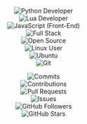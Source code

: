 <div align="center">

![Python Developer](https://img.shields.io/badge/Python_Developer-3776AB?style=flat&logo=python&logoColor=FFD43B&labelColor=1E1E1E&color=306998&fontFamily=Verdana&fontWeight=bold&borderRadius=50)  
![Lua Developer](https://img.shields.io/badge/Lua_Developer-000080?style=flat&logo=lua&logoColor=FFFFFF&labelColor=191970&color=4169E1&fontFamily=Verdana&fontWeight=bold&borderRadius=50)  
![JavaScript (Front-End)](https://img.shields.io/badge/JavaScript_(Front--End)-F7DF1E?style=flat&logo=javascript&logoColor=000000&labelColor=FFD700&color=FFA500&fontFamily=Verdana&fontWeight=bold&borderRadius=50)  
![Full Stack](https://img.shields.io/badge/Full_Stack_Developer-0A66C2?style=flat&logo=react&logoColor=61DAFB&labelColor=1E1E1E&color=282C34&fontFamily=Verdana&fontWeight=bold&borderRadius=50)  
![Open Source](https://img.shields.io/badge/Open_Source_Contributor-3DA639?style=flat&logo=github&logoColor=FFFFFF&labelColor=1E1E1E&color=006400&fontFamily=Verdana&fontWeight=bold&borderRadius=50)  
![Linux User](https://img.shields.io/badge/Linux_User-FCC624?style=flat&logo=linux&logoColor=000000&labelColor=1E1E1E&color=FF4500&fontFamily=Verdana&fontWeight=bold&borderRadius=50)  
![Ubuntu](https://img.shields.io/badge/Ubuntu-E95420?style=flat&logo=ubuntu&logoColor=FFFFFF&labelColor=1E1E1E&color=FF5733&fontFamily=Verdana&fontWeight=bold&borderRadius=50)  
![Git](https://img.shields.io/badge/Git-F05032?style=flat&logo=git&logoColor=FFFFFF&labelColor=1E1E1E&color=A52A2A&fontFamily=Verdana&fontWeight=bold&borderRadius=50)  

![Commits](https://img.shields.io/github/commit-activity/m/isamytanaka?style=flat&logo=github&label=Commits&color=4682B4&labelColor=1E1E1E)  
![Contributions](https://img.shields.io/github/contributors/isamytanaka?style=flat&logo=github&label=Contributors&color=32CD32&labelColor=1E1E1E)  
![Pull Requests](https://img.shields.io/github/issues-pr/isamytanaka?style=flat&logo=github&label=Pull_Requests&color=FF8C00&labelColor=1E1E1E)  
![Issues](https://img.shields.io/github/issues/isamytanaka?style=flat&logo=github&label=Issues&color=DC143C&labelColor=1E1E1E)  
![GitHub Followers](https://img.shields.io/github/followers/isamytanaka?style=flat&logo=github&label=Followers&color=FF1493&labelColor=8B008B)  
![GitHub Stars](https://img.shields.io/github/stars/isamytanaka?style=flat&logo=github&label=Stars&color=FFD700&labelColor=FF8C00)  

</div>